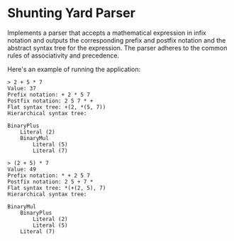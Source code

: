 Shunting Yard Parser
====================

Implements a parser that accepts a mathematical expression in infix notation and
outputs the corresponding prefix and postfix notation and the abstract syntax tree
for the expression. The parser adheres to the common rules of associativity and 
precedence.

Here's an example of running the application:

	> 2 + 5 * 7
	Value: 37
	Prefix notation: + 2 * 5 7
	Postfix notation: 2 5 7 * +
	Flat syntax tree: +(2, *(5, 7))
	Hierarchical syntax tree:

	BinaryPlus
		Literal (2)
		BinaryMul
			Literal (5)
			Literal (7)

	> (2 + 5) * 7
	Value: 49
	Prefix notation: * + 2 5 7
	Postfix notation: 2 5 + 7 *
	Flat syntax tree: *(+(2, 5), 7)
	Hierarchical syntax tree:

	BinaryMul
		BinaryPlus
			Literal (2)
			Literal (5)
		Literal (7)
